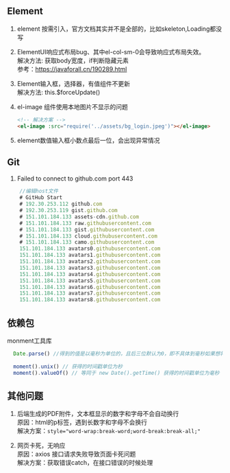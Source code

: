 
## Element
1. element 按需引入，官方文档其实并不是全部的，比如skeleton,Loading都没写 

2. ElementUI响应式布局bug、其中el-col-sm-0会导致响应式布局失效。  
解决方法: 获取body宽度，if判断隐藏元素  
参考：https://javaforall.cn/190289.html

3. Element输入框，选择器，有值组件不更新  
解决方法: this.$forceUpdate()

4. el-image 组件使用本地图片不显示的问题
    ```html
    <!-- 解决方案 -->
    <el-image :src="require('../assets/bg_login.jpeg')"></el-image>
    ```

5. element数值输入框小数点最后一位，会出现异常情况

## Git

1. Failed to connect to github.com port 443     
```js
    //编辑host文件
    # GitHub Start 
    # 192.30.253.112 github.com 
    # 192.30.253.119 gist.github.com
    # 151.101.184.133 assets-cdn.github.com
    # 151.101.184.133 raw.githubusercontent.com
    # 151.101.184.133 gist.githubusercontent.com
    # 151.101.184.133 cloud.githubusercontent.com
    # 151.101.184.133 camo.githubusercontent.com
    151.101.184.133 avatars0.githubusercontent.com
    151.101.184.133 avatars1.githubusercontent.com
    151.101.184.133 avatars2.githubusercontent.com
    151.101.184.133 avatars3.githubusercontent.com
    151.101.184.133 avatars4.githubusercontent.com
    151.101.184.133 avatars5.githubusercontent.com
    151.101.184.133 avatars6.githubusercontent.com
    151.101.184.133 avatars7.githubusercontent.com
    151.101.184.133 avatars8.githubusercontent.com
```

## 依赖包
monment工具库
```js
  Date.parse() //得到的值是以毫秒为单位的，且后三位默认为0，即不具体到毫秒如果想将时间戳转化为日期，moment的参数必须是毫秒为单位的,它就是识别为毫秒的，如果不是的话，会使结果出错
  
  moment().unix() // 获得的时间戳单位为秒
  moment().valueOf() // 等同于 new Date().getTime() 获得的时间戳单位为毫秒
```


## 其他问题
1. 后端生成的PDF附件，文本框显示的数字和字母不会自动换行   
  原因：html的p标签，遇到长数字和字母不会换行    
  解决方案：`style="word-wrap:break-word;word-break:break-all;"`

2. 网页卡死，无响应   
  原因：axios 接口请求失败导致页面卡死问题    
  解决方案：获取错误catch，在接口错误的时候处理